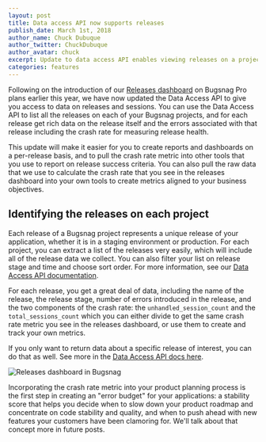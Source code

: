 ```yaml
---
layout: post
title: Data access API now supports releases
publish_date: March 1st, 2018
author_name: Chuck Dubuque
author_twitter: ChuckDubuque
author_avatar: chuck
excerpt: Update to data access API enables viewing releases on a project including the crash rate.
categories: features
---
```


Following on the introduction of our [Releases dashboard](https://blog.bugsnag.com/release-health-and-visibility/) on Bugsnag Pro plans earlier this year, we have now updated the Data Access API to give you access to data on releases and sessions. You can use the Data Access API to list all the releases on each of your Bugsnag projects, and for each release get rich data on the release itself and the errors associated with that release including the crash rate for measuring release health.

This update will make it easier for you to create reports and dashboards on a per-release basis, and to pull the crash rate metric into other tools that you use to report on release success criteria. You can also pull the raw data that we use to calculate the crash rate that you see in the releases dashboard into your own tools to create metrics aligned to your business objectives.

## Identifying the releases on each project

Each release of a Bugsnag project represents a unique release of your application, whether it is in a staging environment or production. For each project, you can extract a list of the releases very easily, which will include all of the release data we collect. You can also filter your list on release stage and time and choose sort order. For more information, see our [Data Access API documentation](https://bugsnagapiv2.docs.apiary.io/#reference/projects/releases/list-releases-on-a-project).

For each release, you get a great deal of data, including the name of the release, the release stage, number of errors introduced in the release, and the two components of the crash rate: the `unhandled_session_count` and the `total_sessions_count` which you can either divide to get the same crash rate metric you see in the releases dashboard, or use them to create and track your own metrics.

If you only want to return data about a specific release of interest, you can do that as well. See more in the [Data Access API docs here](https://bugsnagapiv2.docs.apiary.io/#reference/projects/releases/view-a-release).

![Releases dashboard in Bugsnag](/img/posts/releases-dashboard.png)

Incorporating the crash rate metric into your product planning process is the first step in creating an "error budget" for your applications: a stability score that helps you decide when to slow down your product roadmap and concentrate on code stability and quality, and when to push ahead with new features your customers have been clamoring for. We'll talk about that concept more in future posts.
